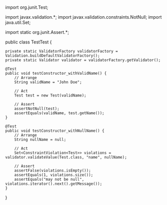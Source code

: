 import org.junit.Test;

import javax.validation.*;
import javax.validation.constraints.NotNull;
import java.util.Set;

import static org.junit.Assert.*;

public class TestTest {

    private static ValidatorFactory validatorFactory = Validation.buildDefaultValidatorFactory();
    private static Validator validator = validatorFactory.getValidator();

    @Test
    public void testConstructor_withValidName() {
        // Arrange
        String validName = "John Doe";

        // Act
        Test test = new Test(validName);

        // Assert
        assertNotNull(test);
        assertEquals(validName, test.getName());
    }

    @Test
    public void testConstructor_withNullName() {
        // Arrange
        String nullName = null;

        // Act
        Set<ConstraintViolation<Test>> violations = validator.validateValue(Test.class, "name", nullName);

        // Assert
        assertFalse(violations.isEmpty());
        assertEquals(1, violations.size());
        assertEquals("may not be null", violations.iterator().next().getMessage());
    }
}
